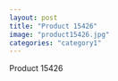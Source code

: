 ```yaml
---
layout: post
title: "Product 15426"
image: "product15426.jpg"
categories: "category1"
---
```

Product 15426
